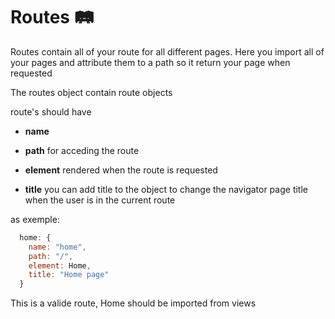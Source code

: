 # Routes :railway_track:

Routes contain all of your route for all different pages.
Here you import all of your pages and attribute them to a path so it return your page when requested

The routes object contain route objects

route's should have

- **name**

- **path** for acceding the route

- **element** rendered when the route is requested

- **title** you can add title to the object to change the navigator page title when the user is in the current route

as exemple:

```js
  home: {
    name: "home",
    path: "/",
    element: Home,
    title: "Home page"
  }
```

This is a valide route, Home should be imported from views
